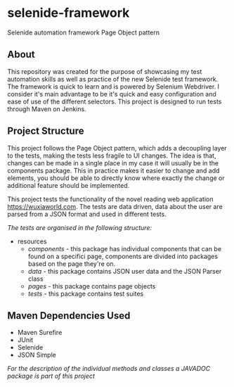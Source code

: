 # selenide-framework
Selenide automation framework Page Object pattern

## About 

This repository was created for the purpose of showcasing my test automation skills as well as practice of the new Selenide
test framework. The framework is quick to learn and is powered by Selenium Webdriver. I consider it's main advantage to be it's
quick and easy configuration and ease of use of the different selectors. This project is designed to run tests through Maven on Jenkins.

## Project Structure 

This project follows the Page Object pattern, which adds a decoupling layer to the tests, making the tests less fragile to UI changes.
The idea is that, changes can be made in a single place in my case it will usually be in the components package. This in practice 
makes it easier to change and add elements, you should be able to directly know where exactly the change or additional feature should 
be implemented. 

This project tests the functionality of the novel reading web application https://wuxiaworld.com. The tests are data driven, data about the
user are parsed from a JSON format and used in different tests.

*The tests are organised in the following structure:*

* resources
  * _components_ - this package has individual components that can be found on a specifici page, components are divided into packages based
                 on the page they're on.
  * _data_ - this package contains JSON user data and the JSON Parser class
  * _pages_ - this package contains page objects
  * _tests_ - this package contains test suites 
  

## Maven Dependencies Used

* Maven Surefire
* JUnit
* Selenide
* JSON Simple

*For the description of the individual methods and classes a JAVADOC package is part of this project*
